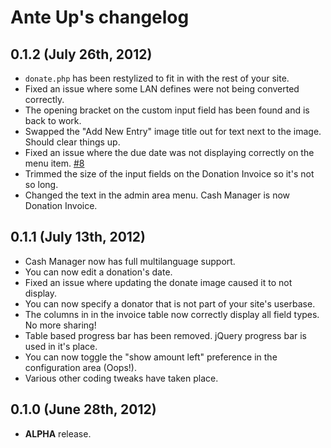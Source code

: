 Ante Up's changelog
===================


0.1.2 (July 26th, 2012)
-------------------------------------------------
* `donate.php` has been restylized to fit in with the rest of your site.
* Fixed an issue where some LAN defines were not being converted correctly.
* The opening bracket on the custom input field has been found and is back to work.
* Swapped the "Add New Entry" image title out for text next to the image. Should clear things up.
* Fixed an issue where the due date was not displaying correctly on the menu item. [#8](https://github.com/septor/anteup/issues/8)
* Trimmed the size of the input fields on the Donation Invoice so it's not so long.
* Changed the text in the admin area menu. Cash Manager is now Donation Invoice.


0.1.1 (July 13th, 2012)
-------------------------------------------------
* Cash Manager now has full multilanguage support.
* You can now edit a donation's date.
* Fixed an issue where updating the donate image caused it to not display.
* You can now specify a donator that is not part of your site's userbase.
* The columns in in the invoice table now correctly display all field types. No more sharing!
* Table based progress bar has been removed. jQuery progress bar is used in it's place.
* You can now toggle the "show amount left" preference in the configuration area (Oops!).
* Various other coding tweaks have taken place.


0.1.0 (June 28th, 2012)
-------------------------------------------------
* **ALPHA** release.